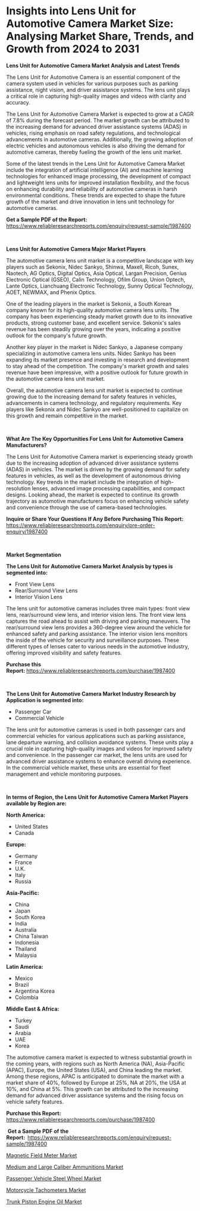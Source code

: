 <p><h1>Insights into Lens Unit for Automotive Camera Market Size: Analysing Market Share, Trends, and Growth from 2024 to 2031</h1></p><p><strong>Lens Unit for Automotive Camera Market Analysis and Latest Trends</strong></p>
<p><p>The Lens Unit for Automotive Camera is an essential component of the camera system used in vehicles for various purposes such as parking assistance, night vision, and driver assistance systems. The lens unit plays a critical role in capturing high-quality images and videos with clarity and accuracy.</p><p>The Lens Unit for Automotive Camera Market is expected to grow at a CAGR of 7.8% during the forecast period. The market growth can be attributed to the increasing demand for advanced driver assistance systems (ADAS) in vehicles, rising emphasis on road safety regulations, and technological advancements in automotive cameras. Additionally, the growing adoption of electric vehicles and autonomous vehicles is also driving the demand for automotive cameras, thereby fueling the growth of the lens unit market.</p><p>Some of the latest trends in the Lens Unit for Automotive Camera Market include the integration of artificial intelligence (AI) and machine learning technologies for enhanced image processing, the development of compact and lightweight lens units for improved installation flexibility, and the focus on enhancing durability and reliability of automotive cameras in harsh environmental conditions. These trends are expected to shape the future growth of the market and drive innovation in lens unit technology for automotive cameras.</p></p>
<p><strong>Get a Sample PDF of the Report:&nbsp;</strong> <a href="https://www.reliableresearchreports.com/enquiry/request-sample/1987400">https://www.reliableresearchreports.com/enquiry/request-sample/1987400</a></p>
<p>&nbsp;</p>
<p><strong>Lens Unit for Automotive Camera Major Market Players</strong></p>
<p><p>The automotive camera lens unit market is a competitive landscape with key players such as Sekonix, Nidec Sankyo, Shinwa, Maxell, Ricoh, Sunex, Naotech, AG Optics, Digital Optics, Asia Optical, Largan Precision, Genius Electronic Optical (GSEO), Calin Technology, Ofilm Group, Union Optech, Lante Optics, Lianchuang Electronic Technology, Sunny Optical Technology, AOET, NEWMAX, and Phenix Optics. </p><p>One of the leading players in the market is Sekonix, a South Korean company known for its high-quality automotive camera lens units. The company has been experiencing steady market growth due to its innovative products, strong customer base, and excellent service. Sekonix's sales revenue has been steadily growing over the years, indicating a positive outlook for the company's future growth.</p><p>Another key player in the market is Nidec Sankyo, a Japanese company specializing in automotive camera lens units. Nidec Sankyo has been expanding its market presence and investing in research and development to stay ahead of the competition. The company's market growth and sales revenue have been impressive, with a positive outlook for future growth in the automotive camera lens unit market.</p><p>Overall, the automotive camera lens unit market is expected to continue growing due to the increasing demand for safety features in vehicles, advancements in camera technology, and regulatory requirements. Key players like Sekonix and Nidec Sankyo are well-positioned to capitalize on this growth and remain competitive in the market.</p></p>
<p>&nbsp;</p>
<p><strong>What Are The Key Opportunities For Lens Unit for Automotive Camera Manufacturers?</strong></p>
<p><p>The Lens Unit for Automotive Camera market is experiencing steady growth due to the increasing adoption of advanced driver assistance systems (ADAS) in vehicles. The market is driven by the growing demand for safety features in vehicles, as well as the development of autonomous driving technology. Key trends in the market include the integration of high-resolution lenses, advanced image processing capabilities, and compact designs. Looking ahead, the market is expected to continue its growth trajectory as automotive manufacturers focus on enhancing vehicle safety and convenience through the use of camera-based technologies.</p></p>
<p><strong>Inquire or Share Your Questions If Any Before Purchasing This Report:</strong> <a href="https://www.reliableresearchreports.com/enquiry/pre-order-enquiry/1987400">https://www.reliableresearchreports.com/enquiry/pre-order-enquiry/1987400</a></p>
<p>&nbsp;</p>
<p><strong>Market Segmentation</strong></p>
<p><strong>The Lens Unit for Automotive Camera Market Analysis by types is segmented into:</strong></p>
<p><ul><li>Front View Lens</li><li>Rear/Surround View Lens</li><li>Interior Vision Lens</li></ul></p>
<p><p>The lens unit for automotive cameras includes three main types: front view lens, rear/surround view lens, and interior vision lens. The front view lens captures the road ahead to assist with driving and parking maneuvers. The rear/surround view lens provides a 360-degree view around the vehicle for enhanced safety and parking assistance. The interior vision lens monitors the inside of the vehicle for security and surveillance purposes. These different types of lenses cater to various needs in the automotive industry, offering improved visibility and safety features.</p></p>
<p><strong>Purchase this Report:&nbsp;</strong><a href="https://www.reliableresearchreports.com/purchase/1987400">https://www.reliableresearchreports.com/purchase/1987400</a></p>
<p>&nbsp;</p>
<p><strong>The Lens Unit for Automotive Camera Market Industry Research by Application is segmented into:</strong></p>
<p><ul><li>Passenger Car</li><li>Commercial Vehicle</li></ul></p>
<p><p>The lens unit for automotive cameras is used in both passenger cars and commercial vehicles for various applications such as parking assistance, lane departure warning, and collision avoidance systems. These units play a crucial role in capturing high-quality images and videos for improved safety and convenience. In the passenger car market, the lens units are used for advanced driver assistance systems to enhance overall driving experience. In the commercial vehicle market, these units are essential for fleet management and vehicle monitoring purposes.</p></p>
<p>&nbsp;</p>
<p><strong>In terms of Region, the Lens Unit for Automotive Camera Market Players available by Region are:</strong></p>
<p>
    <p> <strong> North America: </strong>
        <ul>
            <li>United States</li>
            <li>Canada</li>
        </ul>
        </p> 
    <p> <strong> Europe: </strong>
        <ul>
            <li>Germany</li>
            <li>France</li>
            <li>U.K.</li>
            <li>Italy</li>
            <li>Russia</li>
        </ul>
        </p> 
    <p> <strong> Asia-Pacific: </strong>
        <ul>
            <li>China</li>
            <li>Japan</li>
            <li>South Korea</li>
            <li>India</li>
            <li>Australia</li>
            <li>China Taiwan</li>
            <li>Indonesia</li>
            <li>Thailand</li>
            <li>Malaysia</li>
        </ul>
        </p> 
    <p> <strong> Latin America: </strong>
        <ul>
            <li>Mexico</li>
            <li>Brazil</li>
            <li>Argentina Korea</li>
            <li>Colombia</li>
        </ul>
        </p> 
    <p> <strong> Middle East & Africa: </strong>
        <ul>
            <li>Turkey</li>
            <li>Saudi</li>
            <li>Arabia</li>
            <li>UAE</li>
            <li>Korea</li>
        </ul>
    </p>
    </p>
<p><p>The automotive camera market is expected to witness substantial growth in the coming years, with regions such as North America (NA), Asia-Pacific (APAC), Europe, the United States (USA), and China leading the market. Among these regions, APAC is anticipated to dominate the market with a market share of 40%, followed by Europe at 25%, NA at 20%, the USA at 10%, and China at 5%. This growth can be attributed to the increasing demand for advanced driver assistance systems and the rising focus on vehicle safety features.</p></p>
<p><strong>Purchase this Report: </strong><a href="https://www.reliableresearchreports.com/purchase/1987400">https://www.reliableresearchreports.com/purchase/1987400</a></p>
<p>&nbsp;<strong>Get a Sample PDF of the Report:&nbsp;&nbsp;</strong><a href="https://www.reliableresearchreports.com/enquiry/request-sample/1987400">https://www.reliableresearchreports.com/enquiry/request-sample/1987400</a></p>
<p><strong></strong></p>
<p><p><a href="https://forested-sushi-9b0.notion.site/Magnetic-Field-Meter-Market-Size-Growth-Outlook-from-2024-to-2031-projecting-at-Market-s-Trends-An-3a9bdd7321ca427d8a801bc90082b95b">Magnetic Field Meter Market</a></p><p><a href="https://github.com/Chiragrp22/Market-Research-Report-List-3/blob/main/medium-and-large-caliber-ammunitions-market.md">Medium and Large Caliber Ammunitions Market</a></p><p><a href="https://view.publitas.com/reportprime-1/passenger-vehicle-steel-wheel-market-size-global-industry-overview-market-segmentation-and-forecast-2023-to-2030/">Passenger Vehicle Steel Wheel Market</a></p><p><a href="https://summer-dogwood-3e9.notion.site/Motorcycle-Tachometers-Market-Analysis-Examines-its-Scope-on-Growth-Opportunities-and-Forecasted-Tr-9543d5faec2344a0919b9325c5c02302">Motorcycle Tachometers Market</a></p><p><a href="https://issuu.com/reportprime-2/docs/trunk-piston-engine-oil-market-size-2030.pptx">Trunk Piston Engine Oil Market</a></p></p>